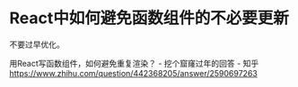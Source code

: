 # React中如何避免函数组件的不必要更新

不要过早优化。

用React写函数组件，如何避免重复渲染？ - 挖个窟窿过年的回答 - 知乎
https://www.zhihu.com/question/442368205/answer/2590697263
